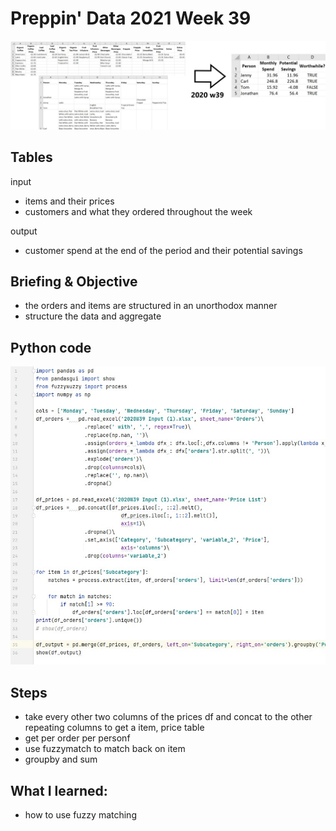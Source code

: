 # Preppin' Data 2021 Week 39
<img src='2020 w39.jpg?raw=true' alt="Python code for bonus charts">

## Tables
input
* items and their prices
* customers and what they ordered throughout the week

output
* customer spend at the end of the period and their potential savings

## Briefing & Objective
* the orders and items are structured in an unorthodox manner
* structure the data and aggregate

## Python code
<a href="solution.py">
<img src='code snippit.jpg?raw=true' alt="Python code">
</a>

##  Steps
* take every other two columns of the prices df and concat to the other repeating columns to get a item, price table
* get per order per personf
* use fuzzymatch to match back on item
* groupby and sum

## What I learned:
* how to use fuzzy matching
